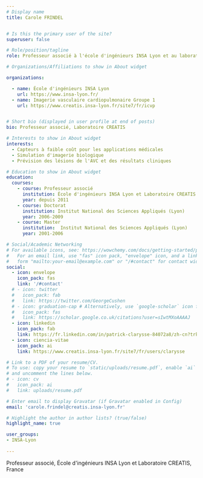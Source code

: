 ```yaml
---
# Display name
title: Carole FRINDEL


# Is this the primary user of the site?
superuser: false

# Role/position/tagline
role: Professeur associé à l'école d'ingénieurs INSA Lyon et au laboratoire CREATIS

# Organizations/Affiliations to show in About widget

organizations:

  - name: École d'ingénieurs INSA Lyon
    url: https://www.insa-lyon.fr/
  - name: Imagerie vasculaire cardiopulmonaire Groupe 1
    url: https://www.creatis.insa-lyon.fr/site7/fr/icvp


# Short bio (displayed in user profile at end of posts)
bio: Professeur associé, Laboratoire CREATIS

# Interests to show in About widget
interests:
  - Capteurs à faible coût pour les applications médicales
  - Simulation d'imagerie biologique
  - Prévision des lésions de l'AVC et des résultats cliniques

# Education to show in About widget
education:
  courses:
    - course: Professeur associé
      institution: École d'ingénieurs INSA Lyon et Laboratoire CREATIS
      year: depuis 2011
    - course: Doctorat
      institution: Institut National des Sciences Appliqués (Lyon)
      year: 2006-2009
    - course: Master
      institution:  Institut National des Sciences Appliqués (Lyon)
      year: 2001-2006

# Social/Academic Networking
# For available icons, see: https://wowchemy.com/docs/getting-started/page-builder/#icons
#   For an email link, use "fas" icon pack, "envelope" icon, and a link in the
#   form "mailto:your-email@example.com" or "/#contact" for contact widget.
social:
  - icon: envelope
    icon_pack: fas
    link: '/#contact'
  # - icon: twitter
  #   icon_pack: fab
  #   link: https://twitter.com/GeorgeCushen
  # - icon: graduation-cap # Alternatively, use `google-scholar` icon from `ai` icon pack
  #   icon_pack: fas
  #   link: https://scholar.google.co.uk/citations?user=sIwtMXoAAAAJ
  - icon: linkedin
    icon_pack: fab
    link: https://fr.linkedin.com/in/patrick-clarysse-84072a8/zh-cn?trk=people-guest_people_search-card
  - icon: ciencia-vitae
    icon_pack: ai
    link: https://www.creatis.insa-lyon.fr/site7/fr/users/clarysse 

# Link to a PDF of your resume/CV.
# To use: copy your resume to `static/uploads/resume.pdf`, enable `ai` icons in `params.toml`,
# and uncomment the lines below.
# - icon: cv
#   icon_pack: ai
#   link: uploads/resume.pdf

# Enter email to display Gravatar (if Gravatar enabled in Config)
email: 'carole.frindel@creatis.insa-lyon.fr'

# Highlight the author in author lists? (true/false)
highlight_name: true

user_groups:
- INSA-Lyon
 
---
```

Professeur associé, École d'ingénieurs INSA Lyon et Laboratoire CREATIS, France
